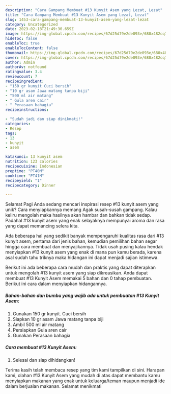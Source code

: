 ```yaml
---
description: "Cara Gampang Membuat #13 Kunyit Asem yang Lezat, Lezat"
title: "Cara Gampang Membuat #13 Kunyit Asem yang Lezat, Lezat"
slug: 1453-cara-gampang-membuat-13-kunyit-asem-yang-lezat-lezat
category: Uncategorized
date: 2023-02-18T21:49:30.659Z
image: https://img-global.cpcdn.com/recipes/67d25d79e2de093e/680x482cq70/13-kunyit-asem-foto-resep-utama.jpg
hideToc: false
enableToc: true
enableTocContent: false
thumbnail: https://img-global.cpcdn.com/recipes/67d25d79e2de093e/680x482cq70/13-kunyit-asem-foto-resep-utama.jpg
cover: https://img-global.cpcdn.com/recipes/67d25d79e2de093e/680x482cq70/13-kunyit-asem-foto-resep-utama.jpg
author: Admin
authorAv: notfound
ratingvalue: 3.4
reviewcount: 7
recipeingredient:
- "150 gr kunyit Cuci bersih"
- "10 gr asam Jawa matang tanpa biji"
- "500 ml air matang"
- " Gula aren cair"
- " Perasaan bahagia"
recipeinstructions:

- "Sudah jadi dan siap dinikmati!"
categories:
- Resep
tags:
- 13
- kunyit
- asem

katakunci: 13 kunyit asem 
nutrition: 123 calories
recipecuisine: Indonesian
preptime: "PT40M"
cooktime: "PT41M"
recipeyield: "1"
recipecategory: Dinner

---
```



Selamat Pagi Anda sedang mencari inspirasi resep #13 kunyit asem yang unik? Cara menyiapkannya memang Agak susah-susah gampang. Kalau keliru mengolah maka hasilnya akan hambar dan bahkan tidak sedap. Padahal #13 kunyit asem yang enak selayaknya mempunyai aroma dan rasa yang dapat memancing selera kita.




Ada beberapa hal yang sedikit banyak mempengaruhi kualitas rasa dari #13 kunyit asem, pertama dari jenis bahan, kemudian pemilihan bahan segar hingga cara membuat dan menyajikannya. Tidak usah pusing kalau hendak menyiapkan #13 kunyit asem yang enak di mana pun kamu berada, karena asal sudah tahu triknya maka hidangan ini dapat menjadi sajian istimewa.


Berikut ini ada beberapa cara mudah dan praktis yang dapat diterapkan untuk mengolah #13 kunyit asem yang siap dikreasikan. Anda dapat membuat #13 Kunyit Asem memakai 5 bahan dan 0 tahap pembuatan. Berikut ini cara dalam menyiapkan hidangannya.

<!--inarticleads1-->

##### Bahan-bahan dan bumbu yang wajib ada untuk pembuatan #13 Kunyit Asem:

1. Gunakan 150 gr kunyit. Cuci bersih
1. Siapkan 10 gr asam Jawa matang tanpa biji
1. Ambil 500 ml air matang
1. Persiapkan  Gula aren cair
1. Gunakan  Perasaan bahagia




<!--inarticleads2-->

##### Cara membuat #13 Kunyit Asem:


1. Selesai dan siap dihidangkan!



Terima kasih telah membaca resep yang tim kami tampilkan di sini. Harapan kami, olahan #13 Kunyit Asem yang mudah di atas dapat membantu kamu menyiapkan makanan yang enak untuk keluarga/teman maupun menjadi ide dalam berjualan makanan. Selamat menikmati
